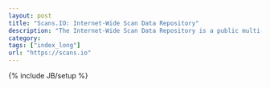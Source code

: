 ```yaml
---
layout: post
title: "Scans.IO: Internet-Wide Scan Data Repository"
description: "The Internet-Wide Scan Data Repository is a public multi-institutional archive of research data collected through active scans of the Internet that I am leading. The repository was founded as a collaboration between the University of Michigan and and Rapid7 and currently hosts several terabytes of data including our regular scans of the HTTPS ecosystem, copies of the root HTTP pages, comprehensive reserve DNS lookups, and banner grabs from dozens of other protocols."
category: 
tags: ["index_long"]
url: "https://scans.io"
---
```

{% include JB/setup %}
